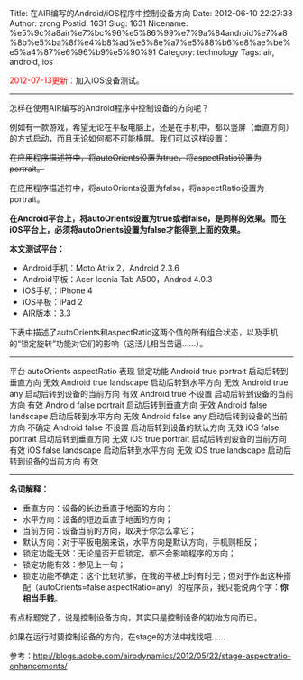 Title: 在AIR编写的Android/iOS程序中控制设备方向
Date: 2012-06-10 22:27:38
Author: zrong
Postid: 1631
Slug: 1631
Nicename: %e5%9c%a8air%e7%bc%96%e5%86%99%e7%9a%84android%e7%a8%8b%e5%ba%8f%e4%b8%ad%e6%8e%a7%e5%88%b6%e8%ae%be%e5%a4%87%e6%96%b9%e5%90%91
Category: technology
Tags: air, android, ios

<span style="color:red">2012-07-13更新：</span>加入iOS设备测试。

------------------------------------------------------------------------

怎样在使用AIR编写的Android程序中控制设备的方向呢？

例如有一款游戏，希望无论在平板电脑上，还是在手机中，都以竖屏（垂直方向）的方式启动，而且无论如何都不可能横屏。我们可以这样设置：

~~在应用程序描述符中，将autoOrients设置为true，将aspectRatio设置为portrait。~~

在应用程序描述符中，将autoOrients设置为false，将aspectRatio设置为portrait。

**在Android平台上，将autoOrients设置为true或者false，是同样的效果。而在iOS平台上，必须将autoOrients设置为false才能得到上面的效果。**

**本文测试平台：**

-   Android手机：Moto Atrix 2，Android 2.3.6
-   Android平板：Acer Iconia Tab A500，Androd 4.0.3
-   iOS手机：iPhone 4
-   iOS平板：iPad 2
-   AIR版本：3.3

下表中描述了autoOrients和aspectRatio这两个值的所有组合状态，以及手机的“锁定旋转”功能对它们的影响（这活儿相当苦逼……）。<!--more-->

  --------- ---------------------------------------------------- --------------------------------------------------------- ---------------------------------------------------------------------------------------------------------------------- ----------
  平台      autoOrients                                          aspectRatio                                               表现                                                                                                                   锁定功能
  Android   true                                                 portrait                                                  启动后转到垂直方向                                                                                                     无效
  Android   <span style="background-color:#ffffff">true</span>   landscape                                                 启动后转到水平方向                                                                                                     无效
  Android   <span style="background-color:#ffffff">true</span>   any                                                       启动后转到设备的当前方向                                                                                               有效
  Android   true                                                 不设置                                                    启动后转到设备的当前方向                                                                                               有效
  Android   false                                                <span style="background-color:#ffffff">portrait</span>    启动后转到垂直方向                                                                                                     无效
  Android   false                                                <span style="background-color:#ffffff">landscape</span>   启动后转到水平方向                                                                                                     无效
  Android   false                                                any                                                       <span style="background-color:#ffffff"><span style="background-color:#ffffff">启动后转到设备</span>的当前方向</span>   不确定
  Android   false                                                不设置                                                    启动后转到设备的默认方向                                                                                               无效
  iOS       false                                                portrait                                                  启动后转到垂直方向                                                                                                     无效
  iOS       true                                                 portrait                                                  启动后转到设备的当前方向                                                                                               有效
  iOS       false                                                landscape                                                 启动后转到水平方向                                                                                                     无效
  iOS       true                                                 landscape                                                 启动后转到设备的当前方向                                                                                               有效
  --------- ---------------------------------------------------- --------------------------------------------------------- ---------------------------------------------------------------------------------------------------------------------- ----------

**名词解释：**

-   垂直方向：设备的长边垂直于地面的方向；
-   水平方向：设备的短边垂直于地面的方向；
-   当前方向：设备当前的方向，取决于你怎么拿它；
-   默认方向：对于平板电脑来说，水平方向是默认方向，手机则相反；
-   锁定功能无效：无论是否开启锁定，都不会影响程序的方向；
-   锁定功能有效：参见上一句；
-   锁定功能不确定：这个比较坑爹，在我的平板上时有时无；但对于作出这种搭配（autoOrients=false,aspectRatio=any）的程序员，我只能说两个字：**你相当手贱**。

有点标题党了，说是控制设备方向，其实只是控制设备的初始方向而已。

如果在运行时要控制设备的方向，在stage的方法中找找吧……

参考：<http://blogs.adobe.com/airodynamics/2012/05/22/stage-aspectratio-enhancements/>

